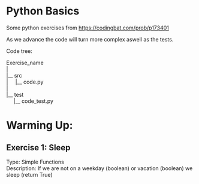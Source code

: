 # Python Basics

Some python exercises from https://codingbat.com/prob/p173401  

As we advance the code will turn more complex aswell as the tests.  

Code tree:  

Exercise_name  
|  
|__ src  
|&nbsp; &nbsp; &nbsp;|__ code.py  
|  
|__ test  
&nbsp; &nbsp; &nbsp;|__ code_test.py  

# Warming Up:

## Exercise 1: Sleep  
Type: Simple Functions  
Description: If we are not on a weekday (boolean) or vacation (boolean) we sleep (return True)
